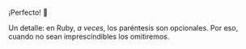 ¡Perfecto! :tada:

Un detalle: en Ruby, _a veces_, los paréntesis son opcionales. Por eso, cuando no sean imprescindibles los omitiremos.